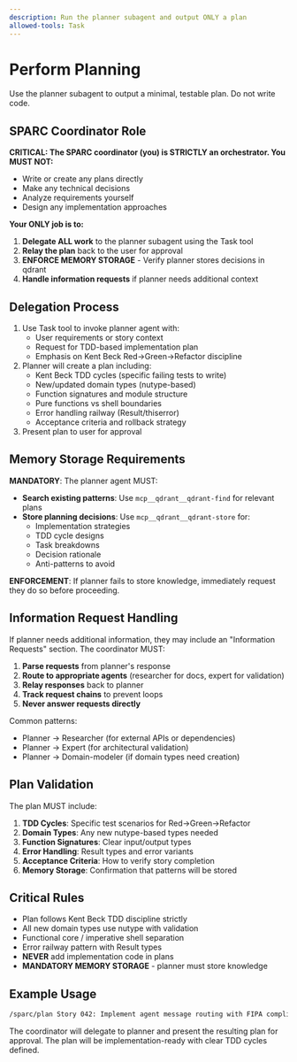 ```yaml
---
description: Run the planner subagent and output ONLY a plan
allowed-tools: Task
---
```


# Perform Planning

Use the planner subagent to output a minimal, testable plan. Do not write code.

## SPARC Coordinator Role

**CRITICAL: The SPARC coordinator (you) is STRICTLY an orchestrator. You MUST
NOT:**

- Write or create any plans directly
- Make any technical decisions
- Analyze requirements yourself
- Design any implementation approaches

**Your ONLY job is to:**

1. **Delegate ALL work** to the planner subagent using the Task tool
2. **Relay the plan** back to the user for approval
3. **ENFORCE MEMORY STORAGE** - Verify planner stores decisions in qdrant
4. **Handle information requests** if planner needs additional context

## Delegation Process

1. Use Task tool to invoke planner agent with:
   - User requirements or story context
   - Request for TDD-based implementation plan
   - Emphasis on Kent Beck Red→Green→Refactor discipline
2. Planner will create a plan including:
   - Kent Beck TDD cycles (specific failing tests to write)
   - New/updated domain types (nutype-based)
   - Function signatures and module structure
   - Pure functions vs shell boundaries
   - Error handling railway (Result/thiserror)
   - Acceptance criteria and rollback strategy
3. Present plan to user for approval

## Memory Storage Requirements

**MANDATORY**: The planner agent MUST:

- **Search existing patterns**: Use `mcp__qdrant__qdrant-find` for relevant plans
- **Store planning decisions**: Use `mcp__qdrant__qdrant-store` for:
  - Implementation strategies
  - TDD cycle designs
  - Task breakdowns
  - Decision rationale
  - Anti-patterns to avoid

**ENFORCEMENT**: If planner fails to store knowledge, immediately request they do
so before proceeding.

## Information Request Handling

If planner needs additional information, they may include an "Information
Requests" section. The coordinator MUST:

1. **Parse requests** from planner's response
2. **Route to appropriate agents** (researcher for docs, expert for validation)
3. **Relay responses** back to planner
4. **Track request chains** to prevent loops
5. **Never answer requests directly**

Common patterns:

- Planner → Researcher (for external APIs or dependencies)
- Planner → Expert (for architectural validation)
- Planner → Domain-modeler (if domain types need creation)

## Plan Validation

The plan MUST include:

1. **TDD Cycles**: Specific test scenarios for Red→Green→Refactor
2. **Domain Types**: Any new nutype-based types needed
3. **Function Signatures**: Clear input/output types
4. **Error Handling**: Result types and error variants
5. **Acceptance Criteria**: How to verify story completion
6. **Memory Storage**: Confirmation that patterns will be stored

## Critical Rules

- Plan follows Kent Beck TDD discipline strictly
- All new domain types use nutype with validation
- Functional core / imperative shell separation
- Error railway pattern with Result types
- **NEVER** add implementation code in plans
- **MANDATORY MEMORY STORAGE** - planner must store knowledge

## Example Usage

```bash
/sparc/plan Story 042: Implement agent message routing with FIPA compliance
```

The coordinator will delegate to planner and present the resulting plan for
approval. The plan will be implementation-ready with clear TDD cycles defined.
